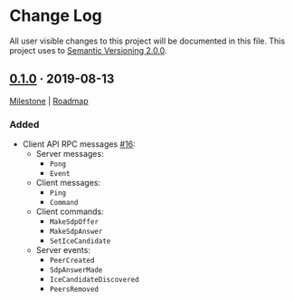 Change Log
==========

All user visible changes to this project will be documented in this file. This project uses to [Semantic Versioning 2.0.0].




## [0.1.0] · 2019-08-13
[0.1.0]: https://github.com/instrumentisto/medea/releases/tag/medea-client-api-proto-0.1.0

[Milestone](https://github.com/instrumentisto/medea/milestone/1) |
[Roadmap](https://github.com/instrumentisto/medea/issues/8)

### Added

- Client API RPC messages [#16](https://github.com/instrumentisto/medea/pull/16): 
    - Server messages:
        - `Pong`
        - `Event`
    - Client messages:
        - `Ping`
        - `Command`
    - Client commands:
        - `MakeSdpOffer`
        - `MakeSdpAnswer`
        - `SetIceCandidate`
    - Server events:
        - `PeerCreated`
        - `SdpAnswerMade`
        - `IceCandidateDiscovered`
        - `PeersRemoved`




[Semantic Versioning 2.0.0]: https://semver.org